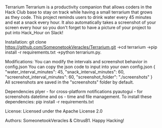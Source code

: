 Terrarium
    Terrarium is a productivity companion that allows coders in the Hack Club base to stay on track while having a small terrarium that grows as they code. This project reminds users to drink water every 45 minutes and eat a snack every hour. It also automatically takes a screenshot of your screen every hour so you don't forget to have a picture of your project to put into Hack_Hour on Slack!

Installation:
git clone https://github.com/SomeonetookVeracles/Terrarium.git
->cd terrarium
->pip install -r requirements.txt
->python terrarium.py.

Modifications:
You can modify the intervals and screenshot behavior in config.json
    You can copy the json code to input into your own config.json
{
    "water_interval_minutes": 45,
    "snack_interval_minutes": 60,
    "screenshot_interval_minutes": 60,
    "screenshot_folder": "./screenshots"
}
All screenshots are saved in the "screenshots" folder by default.

Dependencies
plyer - for cross-platform notifications
pyautogui - for screenshots
datetime and os - time and file management.
    To install these dependencies:
    pip install -r requirements.txt

License:
    Licensed under the Apache License 2.0

Authors:
    SomeonetookVeracles & CitrusB1. 
                                                    Happy Hacking!
